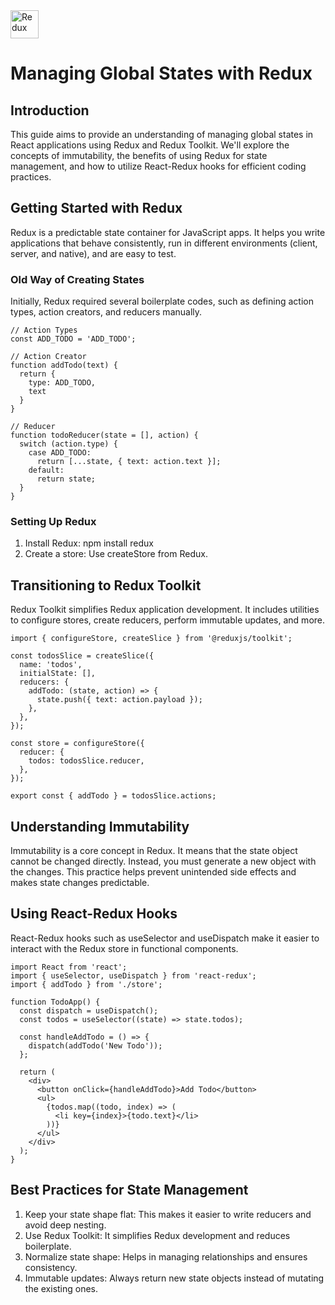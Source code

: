  <img src="https://www.alura.com.br/assets/api/cursos/react-gerenciamento-estados-globais-redux.svg" title="Redux"  alt="Redux" width="45" height="45"/> 
 
# Managing Global States with Redux

## Introduction

This guide aims to provide an understanding of managing global states in React applications using Redux and Redux Toolkit. We'll explore the concepts of immutability, the benefits of using Redux for state management, and how to utilize React-Redux hooks for efficient coding practices.

## Getting Started with Redux

Redux is a predictable state container for JavaScript apps. It helps you write applications that behave consistently, run in different environments (client, server, and native), and are easy to test.

### Old Way of Creating States

Initially, Redux required several boilerplate codes, such as defining action types, action creators, and reducers manually.

```
// Action Types
const ADD_TODO = 'ADD_TODO';

// Action Creator
function addTodo(text) {
  return {
    type: ADD_TODO,
    text
  }
}

// Reducer
function todoReducer(state = [], action) {
  switch (action.type) {
    case ADD_TODO:
      return [...state, { text: action.text }];
    default:
      return state;
  }
}
```

### Setting Up Redux

1. Install Redux: npm install redux
2. Create a store: Use createStore from Redux.

## Transitioning to Redux Toolkit

Redux Toolkit simplifies Redux application development. It includes utilities to configure stores, create reducers, perform immutable updates, and more.

```
import { configureStore, createSlice } from '@reduxjs/toolkit';

const todosSlice = createSlice({
  name: 'todos',
  initialState: [],
  reducers: {
    addTodo: (state, action) => {
      state.push({ text: action.payload });
    },
  },
});

const store = configureStore({
  reducer: {
    todos: todosSlice.reducer,
  },
});

export const { addTodo } = todosSlice.actions;
```

## Understanding Immutability

Immutability is a core concept in Redux. It means that the state object cannot be changed directly. Instead, you must generate a new object with the changes. This practice helps prevent unintended side effects and makes state changes predictable.

## Using React-Redux Hooks

React-Redux hooks such as useSelector and useDispatch make it easier to interact with the Redux store in functional components.

```
import React from 'react';
import { useSelector, useDispatch } from 'react-redux';
import { addTodo } from './store';

function TodoApp() {
  const dispatch = useDispatch();
  const todos = useSelector((state) => state.todos);

  const handleAddTodo = () => {
    dispatch(addTodo('New Todo'));
  };

  return (
    <div>
      <button onClick={handleAddTodo}>Add Todo</button>
      <ul>
        {todos.map((todo, index) => (
          <li key={index}>{todo.text}</li>
        ))}
      </ul>
    </div>
  );
}
```

## Best Practices for State Management

1. Keep your state shape flat: This makes it easier to write reducers and avoid deep nesting.
2. Use Redux Toolkit: It simplifies Redux development and reduces boilerplate.
3. Normalize state shape: Helps in managing relationships and ensures consistency.
4. Immutable updates: Always return new state objects instead of mutating the existing ones.
